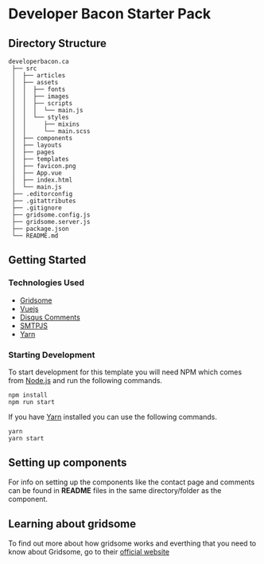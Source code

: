 # Developer Bacon Starter Pack

## Directory Structure

```
developerbacon.ca
 ├── src
 │  ├── articles
 │  ├── assets
 │  │  ├── fonts
 │  │  ├── images
 │  │  ├── scripts
 │  │  │  └── main.js
 │  │  └── styles
 │  │     ├── mixins
 │  │     └── main.scss
 │  ├── components
 │  ├── layouts
 │  ├── pages
 │  ├── templates
 │  ├── favicon.png
 │  ├── App.vue
 │  ├── index.html
 │  └── main.js
 ├── .editorconfig
 ├── .gitattributes
 ├── .gitignore
 ├── gridsome.config.js
 ├── gridsome.server.js
 ├── package.json
 └── README.md
```

## Getting Started

### Technologies Used

- [Gridsome](https://gridsome.org/)
- [Vuejs](https://vuejs.org)
- [Disqus Comments](https://disqus.com/)
- [SMTPJS](https://smtpjs.com/)
- [Yarn](https://yarnpkg.com/)

### Starting Development

To start development for this template you will need NPM which comes from [Node.js](https://nodejs.org/) and run the following commands.

```shell
npm install
npm run start
```

If you have [Yarn](https://yarnpkg.com/) installed you can use the following commands.

```shell
yarn
yarn start
```

## Setting up components

For info on setting up the components like the contact page and comments can be found in **README** files in the same directory/folder as the component.

## Learning about gridsome

To find out more about how gridsome works and everthing that you need to know about Gridsome, go to their [official website](https://gridsome.org)
